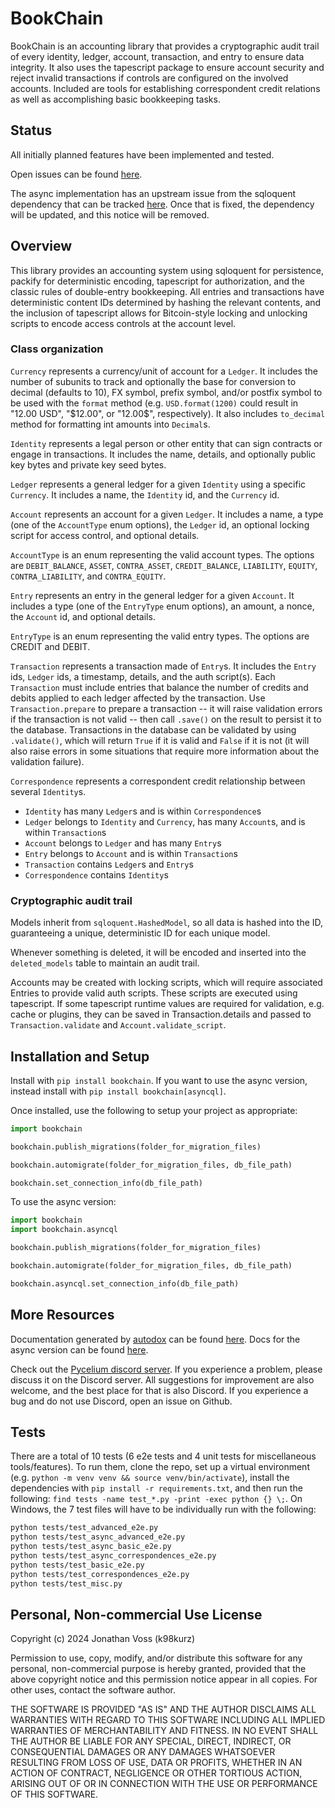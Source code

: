 # BookChain

BookChain is an accounting library that provides a cryptographic audit trail of
every identity, ledger, account, transaction, and entry to ensure data
integrity. It also uses the tapescript package to ensure account security and
reject invalid transactions if controls are configured on the involved accounts.
Included are tools for establishing correspondent credit relations as well as
accomplishing basic bookkeeping tasks.

## Status

All initially planned features have been implemented and tested.

Open issues can be found [here](https://github.com/k98kurz/bookchain/issues).

The async implementation has an upstream issue from the sqloquent dependency
that can be tracked [here](https://github.com/k98kurz/sqloquent/issues/16). Once
that is fixed, the dependency will be updated, and this notice will be removed.

## Overview

This library provides an accounting system using sqloquent for persistence,
packify for deterministic encoding, tapescript for authorization, and the
classic rules of double-entry bookkeeping. All entries and transactions have
deterministic content IDs determined by hashing the relevant contents, and the
inclusion of tapescript allows for Bitcoin-style locking and unlocking scripts
to encode access controls at the account level.

### Class organization

`Currency` represents a currency/unit of account for a `Ledger`. It includes the
number of subunits to track and optionally the base for conversion to decimal
(defaults to 10), FX symbol, prefix symbol, and/or postfix symbol to be used with
the `format` method (e.g. `USD.format(1200)` could result in "12.00 USD",
"$12.00", or "12.00$", respectively). It also includes `to_decimal` method for
formatting int amounts into `Decimal`s.

`Identity` represents a legal person or other entity that can sign contracts
or engage in transactions. It includes the name, details, and optionally public
key bytes and private key seed bytes.

`Ledger` represents a general ledger for a given `Identity` using a specific
`Currency`. It includes a name, the `Identity` id, and the `Currency` id.

`Account` represents an account for a given `Ledger`. It includes a name, a type
(one of the `AccountType` enum options), the `Ledger` id, an optional locking
script for access control, and optional details.

`AccountType` is an enum representing the valid account types. The options are
`DEBIT_BALANCE`, `ASSET`, `CONTRA_ASSET`, `CREDIT_BALANCE`, `LIABILITY`,
`EQUITY`, `CONTRA_LIABILITY`, and `CONTRA_EQUITY`.

`Entry` represents an entry in the general ledger for a given `Account`. It
includes a type (one of the `EntryType` enum options), an amount, a nonce, the
`Account` id, and optional details.

`EntryType` is an enum representing the valid entry types. The options are
CREDIT and DEBIT.

`Transaction` represents a transaction made of `Entry`s. It includes the `Entry`
ids, `Ledger` ids, a timestamp, details, and the auth script(s). Each
`Transaction` must include entries that balance the number of credits and debits
applied to each ledger affected by the transaction. Use `Transaction.prepare` to
prepare a transaction -- it will raise validation errors if the transaction is
not valid -- then call `.save()` on the result to persist it to the database.
Transactions in the database can be validated by using `.validate()`, which will
return `True` if it is valid and `False` if it is not (it will also raise errors
in some situations that require more information about the validation failure).

`Correspondence` represents a correspondent credit relationship between several
`Identity`s.

- `Identity` has many `Ledger`s and is within `Correspondence`s
- `Ledger` belongs to `Identity` and `Currency`, has many `Account`s, and is within `Transaction`s
- `Account` belongs to `Ledger` and has many `Entry`s
- `Entry` belongs to `Account` and is within `Transaction`s
- `Transaction` contains `Ledger`s and `Entry`s
- `Correspondence` contains `Identity`s

### Cryptographic audit trail

Models inherit from `sqloquent.HashedModel`, so all data is hashed into the ID,
guaranteeing a unique, deterministic ID for each unique model.

Whenever something is deleted, it will be encoded and inserted into the
`deleted_models` table to maintain an audit trail.

Accounts may be created with locking scripts, which will require associated
Entries to provide valid auth scripts. These scripts are executed using
tapescript. If some tapescript runtime values are required for validation,
e.g. cache or plugins, they can be saved in Transaction.details and passed to
`Transaction.validate` and `Account.validate_script`.

## Installation and Setup

Install with `pip install bookchain`. If you want to use the async version,
instead install with `pip install bookchain[asyncql]`.

Once installed, use the following to setup your project as appropriate:

```python
import bookchain

bookchain.publish_migrations(folder_for_migration_files)

bookchain.automigrate(folder_for_migration_files, db_file_path)

bookchain.set_connection_info(db_file_path)
```

To use the async version:

```python
import bookchain
import bookchain.asyncql

bookchain.publish_migrations(folder_for_migration_files)

bookchain.automigrate(folder_for_migration_files, db_file_path)

bookchain.asyncql.set_connection_info(db_file_path)
```

## More Resources

Documentation generated by [autodox](https://pypi.org/project/autodox) can be
found [here](https://github.com/k98kurz/bookchain/blob/v0.1.0/dox.md). Docs for
the async version can be found
[here](https://github.com/k98kurz/bookchain/blob/v0.1.0/asyncql_dox.md).

Check out the [Pycelium discord server](https://discord.gg/b2QFEJDX69). If you
experience a problem, please discuss it on the Discord server. All suggestions
for improvement are also welcome, and the best place for that is also Discord.
If you experience a bug and do not use Discord, open an issue on Github.

## Tests

There are a total of 10 tests (6 e2e tests and 4 unit tests for miscellaneous
tools/features). To run them, clone the repo, set up a virtual environment
(e.g. `python -m venv venv && source venv/bin/activate`), install the
dependencies with `pip install -r requirements.txt`, and then run the following:
`find tests -name test_*.py -print -exec python {} \;`. On Windows, the 7 test
files will have to be individually run with the following:

```bash
python tests/test_advanced_e2e.py
python tests/test_async_advanced_e2e.py
python tests/test_async_basic_e2e.py
python tests/test_async_correspondences_e2e.py
python tests/test_basic_e2e.py
python tests/test_correspondences_e2e.py
python tests/test_misc.py
```

## Personal, Non-commercial Use License

Copyright (c) 2024 Jonathan Voss (k98kurz)

Permission to use, copy, modify, and/or distribute this software
for any personal, non-commercial purpose is hereby granted, provided
that the above copyright notice and this permission notice appear in
all copies. For other uses, contact the software author.

THE SOFTWARE IS PROVIDED "AS IS" AND THE AUTHOR DISCLAIMS ALL
WARRANTIES WITH REGARD TO THIS SOFTWARE INCLUDING ALL IMPLIED
WARRANTIES OF MERCHANTABILITY AND FITNESS. IN NO EVENT SHALL THE
AUTHOR BE LIABLE FOR ANY SPECIAL, DIRECT, INDIRECT, OR
CONSEQUENTIAL DAMAGES OR ANY DAMAGES WHATSOEVER RESULTING FROM LOSS
OF USE, DATA OR PROFITS, WHETHER IN AN ACTION OF CONTRACT,
NEGLIGENCE OR OTHER TORTIOUS ACTION, ARISING OUT OF OR IN
CONNECTION WITH THE USE OR PERFORMANCE OF THIS SOFTWARE.

